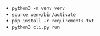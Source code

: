 - `python3 -m venv venv`
- `source venv/bin/activate`
- `pip install -r requirements.txt`
- `python3 cli.py run`
